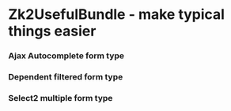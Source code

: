Zk2UsefulBundle - make typical things easier
===============================================

### Ajax Autocomplete form type

### Dependent filtered form type

### Select2 multiple form type

